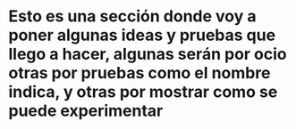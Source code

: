 # Esto es una sección donde voy a poner algunas ideas y pruebas que llego a hacer, algunas serán por ocio otras por pruebas como el nombre indica, y otras por mostrar como se puede experimentar

